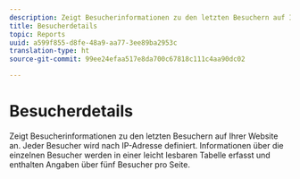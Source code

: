 ```yaml
---
description: Zeigt Besucherinformationen zu den letzten Besuchern auf Ihrer Website an. Jeder Besucher wird nach IP-Adresse definiert. Informationen über die einzelnen Besucher werden in einer leicht lesbaren Tabelle erfasst und enthalten Angaben über fünf Besucher pro Seite.
title: Besucherdetails
topic: Reports
uuid: a599f855-d8fe-48a9-aa77-3ee89ba2953c
translation-type: ht
source-git-commit: 99ee24efaa517e8da700c67818c111c4aa90dc02

---
```



# Besucherdetails

Zeigt Besucherinformationen zu den letzten Besuchern auf Ihrer Website an. Jeder Besucher wird nach IP-Adresse definiert. Informationen über die einzelnen Besucher werden in einer leicht lesbaren Tabelle erfasst und enthalten Angaben über fünf Besucher pro Seite.

